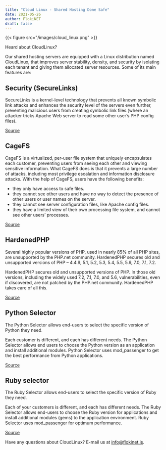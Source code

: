 ```yaml
---
title: "Cloud Linux - Shared Hosting Done Safe"
date: 2021-05-26
author: FlokiNET
draft: false
---
```


{{< figure src="/images/cloud_linux.png" >}}

Heard about CloudLinux?

Our shared hosting servers are equipped with a Linux distribution named CloudLinux, that improves server stability, density, and security by isolating each tenant and giving them allocated server resources. Some of its main features are:

## Security (SecureLinks)

SecureLinks is a kernel-level technology that prevents all known symbolic link attacks and enhances the security level of the servers even further, preventing malicious users from creating symbolic link files (where an attacker tricks Apache Web server to read some other user’s PHP config files).

[Source](https://www.cloudlinux.com/securelinks)

## CageFS 

CageFS is a virtualized, per-user file system that uniquely encapsulates each customer, preventing users from seeing each other and viewing sensitive information. What CageFS does is that it prevents a large number of attacks, including most privilege escalation and information disclosure attacks. With the help of CageFS, users have the following benefits:

* they only have access to safe files.
* they cannot see other users and have no way to detect the presence of other users or user names on the server.
* they cannot see server configuration files, like Apache config files.
* they have a limited view of their own processing file system, and cannot see other users’ processes.

[Source](https://www.cloudlinux.com/cagefs)

## HardenedPHP

Several highly popular versions of PHP, used in nearly 85% of all PHP sites, are unsupported by the PHP.net community. HardenedPHP secures old and unsupported versions of PHP – 4.4.9, 5.1, 5.2, 5.3, 5.4, 5.5, 5.6, 7.0, 7.1, 7.2.

HardenedPHP secures old and unsupported versions of PHP. In those old versions, including the widely used 7.2, 7.1, 7.0, and 5.6, vulnerabilities, even if discovered, are not patched by the PHP.net community. HardenedPHP takes care of all this.

[Source](https://www.cloudlinux.com/hardenedphp)

## Python Selector

The Python Selector allows end-users to select the specific version of Python they need.

Each customer is different, and each has different needs. The Python Selector allows end users to choose the Python version as an application and install additional modules. Python Selector uses mod_passenger to get the best performance from Python applications.

[Source](https://www.cloudlinux.com/index.php/python-selector)

## Ruby selector

The Ruby Selector allows end-users to select the specific version of Ruby they need.

Each of your customers is different, and each has different needs. The Ruby Selector allows end-users to choose the Ruby version for applications and install additional modules (gems) to the application environment. Ruby Selector uses mod_passenger for optimum performance.

[Source](https://www.cloudlinux.com/index.php/ruby-selector)

Have any questions about CloudLinux? E-mail us at info@flokinet.is.